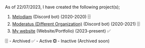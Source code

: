 As of 22/07/2023, I have created the following project(s);
1. [Melodiam](https://github.com/lpkeates/Master-Bot) (Discord bot) (2020-2020)  🗄️ 
2. [Moderatus (Different Organization)](https://github.com/Moderatus-Inc/moderatus) (Discord bot) (2020-2021) 🗄️ 
3. [My website](https://github.com/lpkeates/lpkeates.github.io) (Website/Portfolio) (2023-present) ✅

🗄️ - Archived
✅ - Active
❎ - Inactive (Archived soon)

